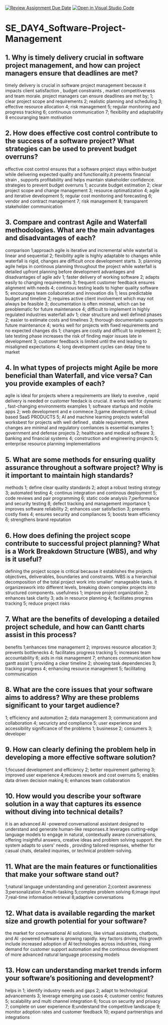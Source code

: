 [![Review Assignment Due Date](https://classroom.github.com/assets/deadline-readme-button-22041afd0340ce965d47ae6ef1cefeee28c7c493a6346c4f15d667ab976d596c.svg)](https://classroom.github.com/a/9pw6JKcu)
[![Open in Visual Studio Code](https://classroom.github.com/assets/open-in-vscode-2e0aaae1b6195c2367325f4f02e2d04e9abb55f0b24a779b69b11b9e10269abc.svg)](https://classroom.github.com/online_ide?assignment_repo_id=18412571&assignment_repo_type=AssignmentRepo)
# SE_DAY4_Software-Project-Management
## 1. Why is timely delivery crucial in software project management, and how can project managers ensure that deadlines are met?
timely delivery is crucial in software project management because it impacts client satisfaction , budget constraints , market competitiveness and team morale.
project managers can ensure deadlines are met by;
1; clear project scope and requirements
2; realistic planning and scheduling
3; effective resource allocation
4; risk management
5; regular monitoring and progress tracking
6; continuous communication
7; flexibility and adaptability
8 encouranging team motivation

## 2. How does effective cost control contribute to the success of a software project? What strategies can be used to prevent budget overruns?
effective cost control ensures that a software project stays within budget while delivering expected quality and functionality.it prevents financial strain , supports profitability and helps maintain stakeholder confidence.
strategies to prevent budget overruns
1; accurate budget estimation
2; clear project scope and change management
3; resource optimatization
4; agile and iterative development
5; regular cost monitoring and forecasting
6; vendor and contract management
7; risk management
8; transparent stakeholder communication
## 3. Compare and contrast Agile and Waterfall methodologies. What are the main advantages and disadvantages of each?
comparison
1;approach
agile is iterative and incremental while waterfall is linear and sequential
2; flexibility
agile is highly adaptable to changes while waterfall is rigid, changes are difficult once development starts.
3; planning
agile helps in continous planning throughout the project while waterfall is detailed upfront planning before development
advantages and disadvantages of agile
adv
1; faster delivery of working software
2; adapts easily to changing requirements
3; frequent customer feedback ensures alignment with needs
4; continous testing leads to higher quality software
5; encourages team collaboration and innovation
dis
1; less predictable budget and timeline
2; requires active client involvement which may not always be feasible
3; documentation is often minimal, which can be preoblematic for future maintenance
4; difficult to implement in highly regulated industries
waterfall
adv
1; clear structure and well defined phases
2; easier to estimate costs and timelines
3; thorough documentatio supports future maintenance
4; works well for projects with fixed requirements and no expected changes
dis
1; changes are costly and difficult to implement
2; late testing phase increases the risk of finding major issues late in development
3; customer feedback is limited until the end leading to misaligned expectations
4; long development cycles can delay time to market

## 4. In what types of projects might Agile be more beneficial than Waterfall, and vice versa? Can you provide examples of each?
agile is ideal for projects where a requirements are likely to eveolve , rapid delivery is needed or customer feedack is crucial. it works well for dynamic , fast-changing environments
examples
1; software startups and mobile apps
2; web development and e commece
3;game development
4; cloud based SaaS PRODUCTS
5; AI  and machine learning projects
waterfall worksbest for projects with well defined , stable requirements, where changes are minimal and regulatory comliances is essential
examples
1; government and defense projects
2; healthcare and medical software
3; banking and financial systems
4; construction and engineering projects
5; enterprise resource planning implementations

## 5. What are some methods for ensuring quality assurance throughout a software project? Why is it important to maintain high standards?
methods
1; define clear quality standards
2; adopt a robust testing strategy
3; automated testing
4; continus integration and continous deployment
5; code reviews and pair programming
6; static code analysis
7;performance and security testing
8; defect tracking and management
importance
1; improves software reliability
2; enhances user satisfaction
3; prevents costly fixes
4; ensures security and compliances
5; boosts team efficiency
6; strengthens brand reputation

## 6. How does defining the project scope contribute to successful project planning? What is a Work Breakdown Structure (WBS), and why is it useful?
defining the project scope is critical because it establishes the projects objectives, deliverables, boundaries and constraints.
WBS is a hierarchial decomposition of the total project work into smaller' manageable tasks. it organizeswork into different levels, breaking down complex projects into structured components.
usefulness
1; improve project organization
2; enhances task clarity
3; ads in resource planning
4; facilitates progress tracking
5; reduce project risks
## 7. What are the benefits of developing a detailed project schedule, and how can Gantt charts assist in this process?
benefits
1;enhances time management
2; improves resource allocation
3; prevents bottlenecks
4; facilitates progress tracking
5; increases team accountability
6; aids in risk management
7; enhances communication
how gantt assist
1; providing a clear timeline
2; showing task dependencies
3; tracking progress
4; enhancing resource management
5; facilitating communication

## 8. What are the core issues that your software aims to address? Why are these problems significant to your target audience?
1; efficiency and automation
2; data management
3; communicationn and collaboration
4; securicty and compliance 
5; user experience and accessibility
significance of the problems
1; businesse
2; consumers
3; developer
## 9. How can clearly defining the problem help in developing a more effective software solution?
1;focused development and efficiency
2; better requirement gathering
3; improved user experience
4;reduces rework and cost overruns
5; enables data driven decision making
6; enhances team collaboration

## 10. How would you describe your software solution in a way that captures its essence without diving into technical details?
it is an advanced AI -powered conversational assistant designed to understand and generate human-like responses.it leverages cutting-edge language models to engage in natural, contextually aware conversations, offering insightful answers, creative ideas and problem solving support. the system adapts to users' needs , providing tailored respnses, whether for casual chats, detailed inquiries, or technical problem-solving.
## 11. What are the main features or functionalities that make your software stand out?
1;natural language understanding and generation
2;context awareness
3;personalization
4;multi-tasking
5;complex problem solving
6;image input
7;real-time information retrieval
8;adaptive conversations
## 12. What data is available regarding the market size and growth potential for your software?
the market for conversational AI solutions, like virtual assistants, chatbots, and AI -powered software is growing rapidly. key factors driving this growth include increased adoption of AI technologies across industries, rising demand for customer support automation and the continous development of more advanced natural language processing models
## 13. How can understanding market trends inform your software’s positioning and development?
helps in
1; identify industry needs and gaps
2; adapt to technological advancements
3; leverage emerging use cases
4; customer centric features
5; scalability and multi channel integration
6; focus on security and privacy
7; complete on user experience
8;understand the competitive landscape
9; monitor adoption rates and customer feedback
10; expand partnerships and integrations
